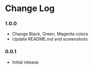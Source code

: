 # Change Log

### 1.0.0

- Change Black, Green, Magenta colors
- Update README.md and screenshots

### 0.0.1

- Initial release
